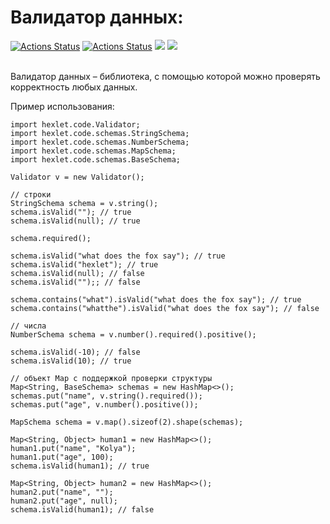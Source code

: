 # Валидатор данных:
[![Actions Status](https://github.com/sergye/java-project-lvl3/workflows/hexlet-check/badge.svg)](https://github.com/sergye/java-project-lvl3/actions)
[![Actions Status](https://github.com/sergye/java-project-lvl3/actions/workflows/ci-gradle.yml/badge.svg)](https://github.com/sergye/java-project-lvl3/actions)
<a href="https://codeclimate.com/github/sergye/java-project-lvl3/maintainability"><img src="https://api.codeclimate.com/v1/badges/76c5e031e0fe8649f941/maintainability" /></a>
<a href="https://codeclimate.com/github/sergye/java-project-lvl3/test_coverage"><img src="https://api.codeclimate.com/v1/badges/76c5e031e0fe8649f941/test_coverage" /></a>

<br>
Валидатор данных – библиотека, с помощью которой можно проверять корректность любых данных.

Пример использования:<br>
```
import hexlet.code.Validator;
import hexlet.code.schemas.StringSchema;
import hexlet.code.schemas.NumberSchema;
import hexlet.code.schemas.MapSchema;
import hexlet.code.schemas.BaseSchema;

Validator v = new Validator();

// строки
StringSchema schema = v.string();
schema.isValid(""); // true
schema.isValid(null); // true

schema.required();

schema.isValid("what does the fox say"); // true
schema.isValid("hexlet"); // true
schema.isValid(null); // false
schema.isValid("");; // false

schema.contains("what").isValid("what does the fox say"); // true
schema.contains("whatthe").isValid("what does the fox say"); // false

// числа
NumberSchema schema = v.number().required().positive();

schema.isValid(-10); // false
schema.isValid(10); // true

// объект Map с поддержкой проверки структуры
Map<String, BaseSchema> schemas = new HashMap<>();
schemas.put("name", v.string().required());
schemas.put("age", v.number().positive());

MapSchema schema = v.map().sizeof(2).shape(schemas);

Map<String, Object> human1 = new HashMap<>();
human1.put("name", "Kolya");
human1.put("age", 100);
schema.isValid(human1); // true

Map<String, Object> human2 = new HashMap<>();
human2.put("name", "");
human2.put("age", null);
schema.isValid(human1); // false
```